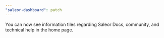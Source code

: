 ```yaml
---
"saleor-dashboard": patch
---
```


You can now see information tiles regarding Saleor Docs, community, and technical help in the home page.
